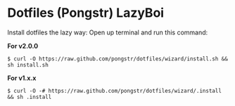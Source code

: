 Dotfiles (Pongstr) LazyBoi
==========================

Install dotfiles the lazy way: Open up terminal and run this command:

**For v2.0.0**

```shell
$ curl -O https://raw.github.com/pongstr/dotfiles/wizard/install.sh && sh install.sh
```

**For v1.x.x**

```shell
$ curl -O -# https://raw.github.com/pongstr/dotfiles/wizard/.install && sh .install
```
